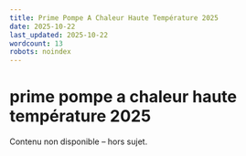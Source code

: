 ```yaml
---
title: Prime Pompe A Chaleur Haute Température 2025
date: 2025-10-22
last_updated: 2025-10-22
wordcount: 13
robots: noindex
---
```


# prime pompe a chaleur haute température 2025

Contenu non disponible – hors sujet.